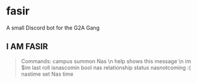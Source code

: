 # fasir
A small Discord bot for the G2A Gang

## I AM FASIR
>Commands: 
>  campus       summon Nas \n
>  help         shows this message \n
>  im           $im last roll
>  isnascomin   bool
>  nas          relationship status
>  nasnotcoming :(
>  nastime      set Nas time
